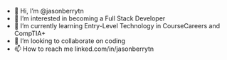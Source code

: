 - 👋 Hi, I’m @jasonberrytn
- 👀 I’m interested in becoming a Full Stack Developer
- 🌱 I’m currently learning Entry-Level Technology in CourseCareers and CompTIA+
- 💞️ I’m looking to collaborate on coding
- 📫 How to reach me linked.com/in/jasonberrytn

<!---
jasonberrytn/jasonberrytn is a ✨ special ✨ repository because its `README.md` (this file) appears on your GitHub profile.
You can click the Preview link to take a look at your changes.
--->
